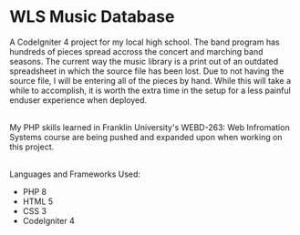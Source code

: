 # WLS Music Database

A CodeIgniter 4 project for my local high school. The band program has hundreds of pieces spread accross the concert and marching band seasons.
The current way the music library is a print out of an outdated spreadsheet in which the source file has been lost. Due to not having the source file,
I will be entering all of the pieces by hand. While this will take a while to accomplish, it is worth the extra time in the setup for a less painful 
enduser experience when deployed.

\
My PHP skills learned in Franklin University's WEBD-263: Web Infromation Systems course are being pushed and expanded upon when working on this project.

\
Languages and Frameworks Used:

* PHP 8
* HTML 5
* CSS 3
* CodeIgniter 4
